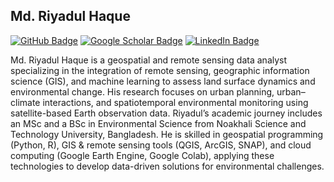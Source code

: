 ## Md. Riyadul Haque
[![GitHub Badge](https://img.shields.io/github/followers/riyadul-haque?style=social)](https://github.com/riyadul-haque?tab=followers)
[![Google Scholar Badge](https://img.shields.io/badge/Google-Scholar-lightgrey)](https://scholar.google.com/citations?user=xACsNu0AAAAJ&hl=en)
[![LinkedIn Badge](https://img.shields.io/badge/My-LinkedIn-blue)](https://www.linkedin.com/in/md-riyadul-haque)

Md. Riyadul Haque is a geospatial and remote sensing data analyst specializing in the integration of remote sensing, geographic information science (GIS), and machine learning to assess land surface dynamics and environmental change. His research focuses on urban planning, urban–climate interactions, and spatiotemporal environmental monitoring using satellite-based Earth observation data.
Riyadul’s academic journey includes an MSc and a BSc in Environmental Science from Noakhali Science and Technology University, Bangladesh. He is skilled in geospatial programming (Python, R), GIS & remote sensing tools (QGIS, ArcGIS, SNAP), and cloud computing (Google Earth Engine, Google Colab), applying these technologies to develop data-driven solutions for environmental challenges.
